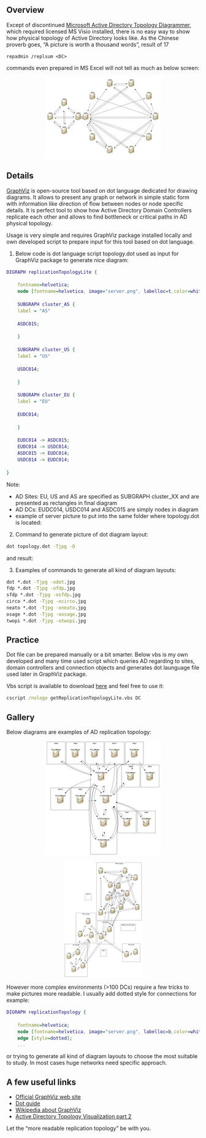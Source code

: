 ## Overview

Except of discontinued [Microsoft Active Directory Topology Diagrammer](http://www.microsoft.com/en-us/download/details.aspx?id=13380), which required licensed MS Visio installed, there is no easy way to show how physical topology of Active Directory looks like. As the Chinese proverb goes, “A picture is worth a thousand words”, result of 17
```
repadmin /replsum <DC>
```
commands even prepared in MS Excel will not tell as much as below screen:
<p align="center">
   <img src="/pics/circo-300x214.jpg" alt="circo"/>
</p>

## Details

[GraphViz](http://www.graphviz.org/) is open-source tool based on dot language dedicated for drawing diagrams. It allows to present any graph or network in simple static form with information like direction of flow between nodes or node specific details. It is perfect tool to show how Active Directory Domain Controllers replicate each other and allows to find bottleneck or critical paths in AD physical topology.

Usage is very simple and requires GraphViz package installed locally and own developed script to prepare input for this tool based on dot language.

1. Below code is dot language script topology.dot used as input for GraphViz package to generate nice diagram:
```dot
DIGRAPH replicationTopologyLite {
 
    fontname=helvetica;
    node [fontname=helvetica, image="server.png", labelloc=t,color=white];
 
    SUBGRAPH cluster_AS {
    label = "AS"
 
    ASDC015;
 
    }
 
    SUBGRAPH cluster_US {
    label = "US"
 
    USDC014;
 
    }
 
    SUBGRAPH cluster_EU {
    label = "EU"
 
    EUDC014;
 
    }
 
    EUDC014 -> ASDC015;
    EUDC014 -> USDC014;
    ASDC015 -> EUDC014;
    USDC014 -> EUDC014;
 
}
```
Note:
* AD Sites: EU, US and AS are specified as SUBGRAPH cluster_XX and are presented as rectangles in final diagram
* AD DCs: EUDC014, USDC014 and ASDC015 are simply nodes in diagram
* example of server picture to put into the same folder where topology.dot is located:
[](/pics/server.png)

2. Command to generate picture of dot diagram layout:
```cmd
dot topology.dot -Tjpg -O
```
and result:
[](/pics/dot-211x300.jpg)

3. Examples of commands to generate all kind of diagram layouts:
``` cmd
dot *.dot -Tjpg -odot.jpg
fdp *.dot -Tjpg -ofdp.jpg
sfdp *.dot -Tjpg -osfdp.jpg
circo *.dot -Tjpg -ocirco.jpg
neato *.dot -Tjpg -oneato.jpg
osage *.dot -Tjpg -oosage.jpg
twopi *.dot -Tjpg -otwopi.jpg
```

## Practice

Dot file can be prepared manually or a bit smarter. Below vbs is my own developed and many time used script which queries AD regarding to sites, domain controllers and connection objects and generates dot launguage file used later in GraphViz package.

Vbs script is available to download [here](/files/getReplicationTopologyLite.zip) and feel free to use it:
```cmd
cscript /nologo getReplicationTopologyLite.vbs DC
```

## Gallery

Below diagrams are examples of AD replication topology:
<p align="center">
   <img src="/pics/dot2-300x300.jpg" alt="dot"/>
</p>

<p align="center">
   <img src="/pics/fdp1-203x300.jpg" alt="fdp"/>
</p>

However more complex environments (>100 DCs) require a few tricks to make pictures more readable. I usually add dotted style for connections for example:
```dot
DIGRAPH replicationTopology {
 
    fontname=helvetica;
    node [fontname=helvetica, image="server.png", labelloc=b,color=white];
    edge [style=dotted];
    ...
```
or trying to generate all kind of diagram layouts to choose the most suitable to study. In most cases huge networks need specific approach.

## A few useful links

* [Official GraphViz web site](http://www.graphviz.org)
* [Dot guide](http://www.graphviz.org/pdf/dotguide.pdf)
* [Wikipedia about GraphViz](http://en.wikipedia.org/wiki/Graphviz)
* [Active Directory Topology Visualization part 2](https://github.com/Grad1ent/ActiveDirectoryAndAround/tree/Active-Directory-Topology-Visualization-part-2)


Let the “more readable replication topology” be with you.
